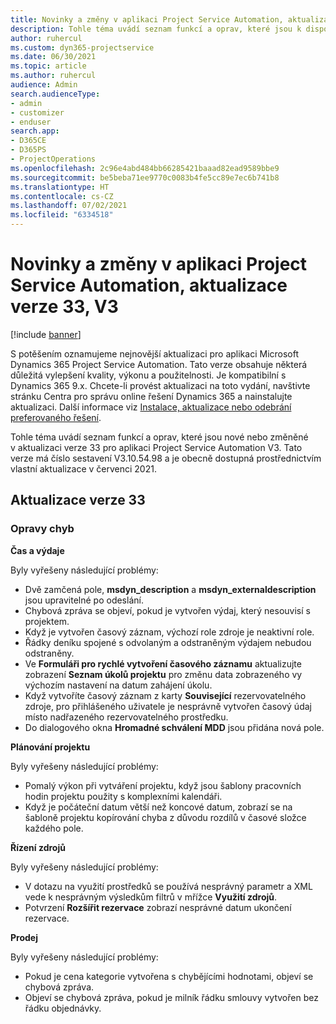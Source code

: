 ```yaml
---
title: Novinky a změny v aplikaci Project Service Automation, aktualizace verze 33, V3
description: Tohle téma uvádí seznam funkcí a oprav, které jsou k dispozici v Project Service Automation, aktualizace verze 33, V3.
author: ruhercul
ms.custom: dyn365-projectservice
ms.date: 06/30/2021
ms.topic: article
ms.author: ruhercul
audience: Admin
search.audienceType:
- admin
- customizer
- enduser
search.app:
- D365CE
- D365PS
- ProjectOperations
ms.openlocfilehash: 2c96e4abd484bb66285421baaad82ead9589bbe9
ms.sourcegitcommit: be5beba71ee9770c0083b4fe5cc89e7ec6b741b8
ms.translationtype: HT
ms.contentlocale: cs-CZ
ms.lasthandoff: 07/02/2021
ms.locfileid: "6334518"
---
```

# <a name="whats-new-or-changed-in-project-service-automation-update-release-33-v3"></a>Novinky a změny v aplikaci Project Service Automation, aktualizace verze 33, V3

[!include [banner](../includes/psa-now-project-operations.md)]

S potěšením oznamujeme nejnovější aktualizaci pro aplikaci Microsoft Dynamics 365 Project Service Automation. Tato verze obsahuje některá důležitá vylepšení kvality, výkonu a použitelnosti. Je kompatibilní s Dynamics 365 9.x. Chcete-li provést aktualizaci na toto vydání, navštivte stránku Centra pro správu online řešení Dynamics 365 a nainstalujte aktualizaci. Další informace viz [Instalace, aktualizace nebo odebrání preferovaného řešení](/power-platform/admin/install-remove-preferred-solution).

Tohle téma uvádí seznam funkcí a oprav, které jsou nové nebo změněné v aktualizaci verze 33 pro aplikaci Project Service Automation V3. Tato verze má číslo sestavení V3.10.54.98 a je obecně dostupná prostřednictvím vlastní aktualizace v červenci 2021.

## <a name="update-release-33"></a>Aktualizace verze 33

### <a name="bug-fixes"></a>Opravy chyb

**Čas a výdaje**

Byly vyřešeny následující problémy:

- Dvě zamčená pole, **msdyn_description** a **msdyn_externaldescription** jsou upravitelné po odeslání.
- Chybová zpráva se objeví, pokud je vytvořen výdaj, který nesouvisí s projektem.
- Když je vytvořen časový záznam, výchozí role zdroje je neaktivní role.
- Řádky deníku spojené s odvolaným a odstraněným výdajem nebudou odstraněny.
- Ve **Formuláři pro rychlé vytvoření časového záznamu** aktualizujte zobrazení **Seznam úkolů projektu** pro změnu data zobrazeného vy výchozím nastavení na datum zahájení úkolu.
- Když vytvoříte časový záznam z karty **Související** rezervovatelného zdroje, pro přihlášeného uživatele je nesprávně vytvořen časový údaj místo nadřazeného rezervovatelného prostředku.
- Do dialogového okna **Hromadné schválení MDD** jsou přidána nová pole.

**Plánování projektu**

Byly vyřešeny následující problémy:
- Pomalý výkon při vytváření projektu, když jsou šablony pracovních hodin projektu použity s komplexními kalendáři.
- Když je počáteční datum větší než koncové datum, zobrazí se na šabloně projektu kopírování chyba z důvodu rozdílů v časové složce každého pole.

**Řízení zdrojů**

Byly vyřešeny následující problémy:
- V dotazu na využití prostředků se používá nesprávný parametr a XML vede k nesprávným výsledkům filtrů v mřížce **Využití zdrojů**.
- Potvrzení **Rozšířit rezervace** zobrazí nesprávné datum ukončení rezervace.

**Prodej**

Byly vyřešeny následující problémy:
- Pokud je cena kategorie vytvořena s chybějícími hodnotami, objeví se chybová zpráva.
- Objeví se chybová zpráva, pokud je milník řádku smlouvy vytvořen bez řádku objednávky.
